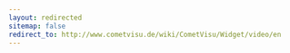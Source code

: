 ```yaml
---
layout: redirected
sitemap: false
redirect_to: http://www.cometvisu.de/wiki/CometVisu/Widget/video/en
---
```


